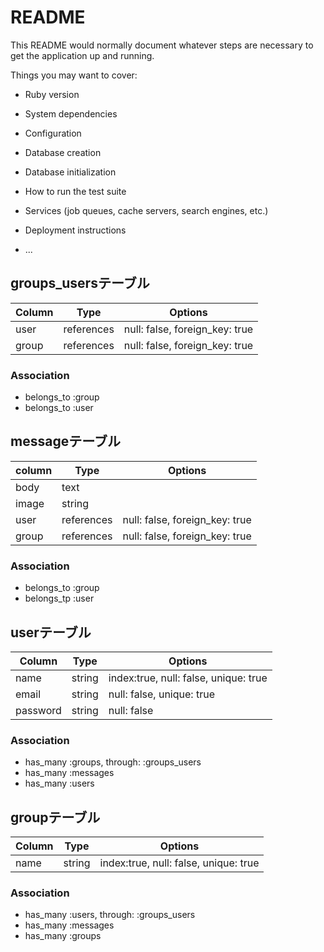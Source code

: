 # README

This README would normally document whatever steps are necessary to get the
application up and running.

Things you may want to cover:

* Ruby version

* System dependencies

* Configuration

* Database creation

* Database initialization

* How to run the test suite

* Services (job queues, cache servers, search engines, etc.)

* Deployment instructions

* ...

## groups_usersテーブル
|Column|Type|Options|
|------|----|-------|
|user|references|null: false, foreign_key: true|
|group|references|null: false, foreign_key: true|

### Association
- belongs_to :group
- belongs_to :user

## messageテーブル
|column|Type|Options|
|------|----|-------|
|body|text|
|image|string|
|user|references|null: false, foreign_key: true|
|group|references|null: false, foreign_key: true|

### Association
- belongs_to :group
- belongs_tp :user

## userテーブル
|Column|Type|Options|
|------|----|-------|
|name|string|index:true, null: false, unique: true|
|email|string|null: false, unique: true|
|password|string|null: false|

### Association
- has_many :groups, through: :groups_users
- has_many :messages
- has_many :users

## groupテーブル
|Column|Type|Options|
|------|----|-------|
|name|string|index:true, null: false, unique: true|

### Association
- has_many :users, through: :groups_users
- has_many :messages
- has_many :groups